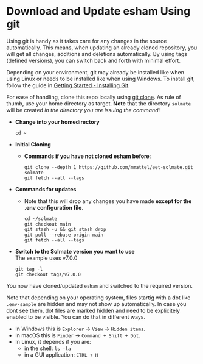 # Download and Update esham Using git

Using git is handy as it takes care for any changes in the source automatically.
This means, when updating an already cloned repository, you will get all changes, additions and
deletions automatically. By using tags (defined versions), you can switch back and forth with
minimal effort.

Depending on your environment, git may already be installed like when using Linux or needs to be installed
like when using Windows. To install git, follow the guide in
[Getting Started - Installing Git](https://git-scm.com/book/en/v2/Getting-Started-Installing-Git).

For ease of handling, clone this repo locally using [git clone](https://github.com/git-guides/git-clone).
As rule of thumb, use your home directory as target. **Note** that the directory `solmate` will be created
*in the directory you are issuing the command*!

* **Change into your homedirectory**
  ```
  cd ~
  ```
* **Initial Cloning**

  * **Commands if you have not cloned esham before**:  
    ```
    git clone --depth 1 https://github.com/mmattel/eet-solmate.git solmate
    git fetch --all --tags
    ```
* **Commands for updates**
  * Note that this will drop any changes you have made
    **except for the .env configuration file**.  
    ```
    cd ~/solmate
    git checkout main
    git stash -u && git stash drop
    git pull --rebase origin main
    git fetch --all --tags
    ```
* **Switch to the Solmate version you want to use**\
  The example uses v7.0.0
  ```
  git tag -l
  git checkout tags/v7.0.0
  ```

You now have cloned/updated `esham` and switched to the required version.

Note that depending on your operating system, files startig with a dot like `.env-sample` are hidden
and may not show up automatically. In case you dont see them, dot files are marked hidden and need to
be explicitely enabled to be visible. You can do that in different ways.

* In Windows this is `Explorer` → `View` → `Hidden items`.
* In macOS this is `Finder` → `Command + Shift + Dot`.
* In Linux, it depends if you are:
  * in the shell: `ls -la`
  * in a GUI application: `CTRL + H`